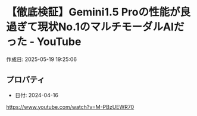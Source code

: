 # 【徹底検証】Gemini1.5 Proの性能が良過ぎて現状No.1のマルチモーダルAIだった - YouTube

作成日: 2025-05-19 19:25:06

## プロパティ

- 日付: 2024-04-16

https://www.youtube.com/watch?v=M-PBzUEWR70
